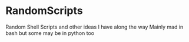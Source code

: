 # RandomScripts
Random Shell Scripts and other ideas I have along the way
Mainly mad in bash but some may be in python too
